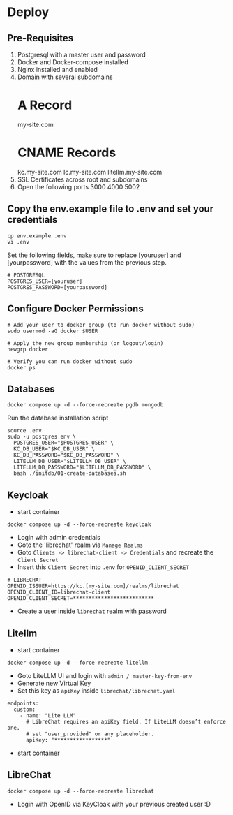 # Deploy

## Pre-Requisites
1. Postgresql with a master user and password
2. Docker and Docker-compose installed
3. Nginx installed and enabled
3. Domain with several subdomains
    # A Record
    my-site.com
    # CNAME Records
    kc.my-site.com
    lc.my-site.com
    litellm.my-site.com
4. SSL Certificates across root and subdomains
5. Open the following ports
  3000
  4000
  5002


## Copy the env.example file to .env and set your credentials

```
cp env.example .env
vi .env
```
Set the following fields, make sure to replace [youruser] and [yourpassword] with the values from the previous step. 
```
# POSTGRESQL
POSTGRES_USER=[youruser]
POSTGRES_PASSWORD=[yourpassword]
```

## Configure Docker Permissions

```
# Add your user to docker group (to run docker without sudo)
sudo usermod -aG docker $USER

# Apply the new group membership (or logout/login)
newgrp docker

# Verify you can run docker without sudo
docker ps
```

## Databases

```
docker compose up -d --force-recreate pgdb mongodb
```

Run the database installation script
```
source .env
sudo -u postgres env \
  POSTGRES_USER="$POSTGRES_USER" \
  KC_DB_USER="$KC_DB_USER" \
  KC_DB_PASSWORD="$KC_DB_PASSWORD" \
  LITELLM_DB_USER="$LITELLM_DB_USER" \
  LITELLM_DB_PASSWORD="$LITELLM_DB_PASSWORD" \
  bash ./initdb/01-create-databases.sh
```

## Keycloak

* start container
```
docker compose up -d --force-recreate keycloak
```

* Login with admin credentials
* Goto the 'librechat' realm via `Manage Realms`
* Goto `Clients -> librechat-client -> Credentials` and recreate the `Client Secret`
* Insert this `Client Secret` into `.env` for `OPENID_CLIENT_SECRET`

```
# LIBRECHAT
OPENID_ISSUER=https://kc.[my-site.com]/realms/librechat
OPENID_CLIENT_ID=librechat-client
OPENID_CLIENT_SECRET=**************************
```

* Create a user inside `librechat` realm with password

## Litellm

* start container

```
docker compose up -d --force-recreate litellm
```

* Goto LiteLLM UI and login with `admin / master-key-from-env`
* Generate new Virtual Key
* Set this key as `apiKey` inside `librechat/librechat.yaml`

```
endpoints:
  custom:
    - name: "Lite LLM"
      # LibreChat requires an apiKey field. If LiteLLM doesn’t enforce one,
      # set "user_provided" or any placeholder.
      apiKey: "*****************"

```

* start container

## LibreChat

```
docker compose up -d --force-recreate librechat
```

* Login with OpenID via KeyCloak with your previous created user :D


